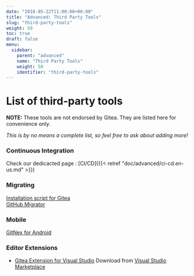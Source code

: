 ```yaml
---
date: "2018-05-22T11:00:00+00:00"
title: "Advanced: Third Party Tools"
slug: "third-party-tools"
weight: 50
toc: true
draft: false
menu:
  sidebar:
    parent: "advanced"
    name: "Third Party Tools"
    weight: 50
    identifier: "third-party-tools"
---
```


# List of third-party tools
**NOTE:** These tools are not endorsed by Gitea. They are listed here for convenience only.

*This is by no means a complete list, so feel free to ask about adding more!*

### Continuous Integration

Check our dedicacted page : [CI/CD]({{< relref "doc/advanced/ci-cd.en-us.md" >}})

### Migrating
[Installation script for Gitea](https://git.coolaj86.com/coolaj86/gitea-installer.sh)  
[GitHub Migrator](https://gitea.com/gitea/migrator)


### Mobile
[GitNex for Android](https://gitlab.com/mmarif4u/gitnex)

###  Editor Extensions
 - [Gitea Extension for Visual Studio](https://github.com/maikebing/Gitea.VisualStudio)   Download from   [Visual Studio Marketplace](https://marketplace.visualstudio.com/items?itemName=MysticBoy.GiteaExtensionforVisualStudio)

